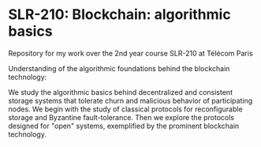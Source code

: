# SLR-210: Blockchain: algorithmic basics
Repository for my work over the 2nd year course SLR-210 at Télécom Paris

Understanding of the algorithmic foundations behind the blockchain technology:

We study the algorithmic basics behind decentralized and consistent storage systems that tolerate churn and malicious behavior of participating nodes.  We begin with the study of classical protocols for reconfigurable storage and Byzantine fault-tolerance. Then we explore the protocols designed for "open" systems, exemplified by the prominent blockchain technology.
